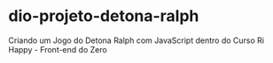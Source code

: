 # dio-projeto-detona-ralph
Criando um Jogo do Detona Ralph com JavaScript  dentro do Curso Ri Happy - Front-end do Zero
